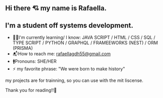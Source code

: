 ## Hi there 💘 my name is Rafaella.
## I'm a student off systems development.

- 👨‍💻I'm currently learning/ I know: JAVA SCRIPT / HTML / CSS / SQL / TYPE SCRIPT / PYTHON / GRAPHQL / FRAMEEWORKS (NEST) / ORM (PRISMA)
- 📬How to reach me: rafaellagdh55@gmail.com
- 🚹Pronouns: SHE/HER
- ⚡ my favorite phrase: "We were born to make history" 

my projects are for trainning, so you can use with the mit liscense.

Thank you for reading!!💞

